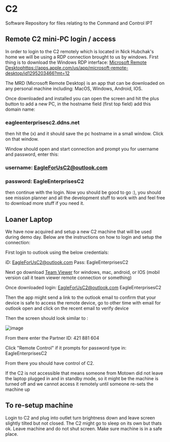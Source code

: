 # C2

Software Repository for files relating to the Command and Control IPT

## Remote C2 mini-PC login / access

In order to login to the C2 remotely which is located in Nick Hubchak's home
we will be using a RDP connection brought to us by windows. First thing is to
download the Windows RDP interface: [Microsoft Remote Desktop](https://apps.apple.com/us/app/microsoft-remote-desktop/id1295203466?mt=12)<https://apps.apple.com/us/app/microsoft-remote-desktop/id1295203466?mt=12>

The MRD (Microsoft Remote Desktop) is an app that can be downloaded on any
personal machine including: MacOS, Windows, Android, IOS.

Once downloaded and installed you can open the screen and hit the plus button
to add a new PC, in the hostname field (first top field) add this domain name:

### eagleenterprisesc2.ddns.net

then hit the (x) and it should save the pc hostname in a small window. Click on
that window.

Window should open and start connection and prompt you for username and password,
enter this:

### username: <EagleForUsC2@outlook.com>

### password: EagleEnterprisesC2

then continue with the login. Now you should be good to go :), you should see
mission planner and all the development stuff to work with and feel free to
download more stuff if you need it.

## Loaner Laptop

We have now acquired and setup a new C2 machine that will be used during demo
day. Below are the instructions on how to login and setup the connection:

First login to outlook using the below credentials:

iD:   <EagleForUsC2@outlook.com>
Pass: EagleEnterprisesC2

Next go download [Team Viewer](https://www.teamviewer.com/en-us/download/windows/?utm_source=google&utm_medium=cpc&utm_campaign=us%7Cb%7Cpr%7C22%7Caug%7Ctv-core-download-sn%7Cnew%7Ct0%7C0&utm_content=Download&utm_term=teamviewer+download)
for windows, mac, android, or IOS (mobil version call it team viewer remote
connection or something)

Once downloaded login:
<EagleForUsC2@outlook.com>
EagleEnterprisesC2

Then the app might send a link to the outlook email to confirm that your device
is safe to access the remote device, go to other time with email for outlook
open and click on the recent email to verify device

Then the screen should look similar to :

![image](https://github.com/Eagle-Enterprises/C2/assets/161257399/f1677a3c-8af2-4688-a78e-df394e5d5be9)

From there enter the Partner ID:
421 881 604

Click "Remote Control" if it prompts for password type in:
EagleEnterprisesC2

From there you should have control of C2.

If the C2 is not accessible that means someone from Motown did not leave the
laptop plugged in and in standby mode, so it might be the machine is turned off
and we cannot access it remotely until someone re-sets the machine up

## To re-setup machine

Login to C2 and plug into outlet turn brightness down and leave screen slightly
tilted but not closed. The C2 might go to sleep on its own but thats ok. Leave
machine and do not shut screen. Make sure machine is in a safe place.
